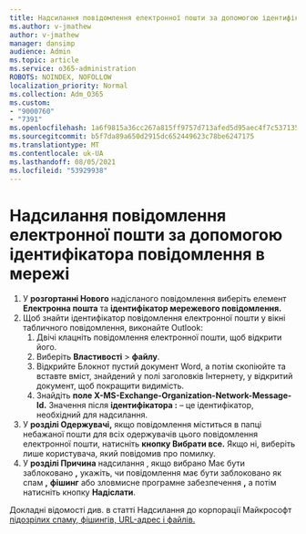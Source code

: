 ```yaml
---
title: Надсилання повідомлення електронної пошти за допомогою ідентифікатора повідомлення в мережі
ms.author: v-jmathew
author: v-jmathew
manager: dansimp
audience: Admin
ms.topic: article
ms.service: o365-administration
ROBOTS: NOINDEX, NOFOLLOW
localization_priority: Normal
ms.collection: Adm_O365
ms.custom:
- "9000760"
- "7391"
ms.openlocfilehash: 1a6f9815a36cc267a815ff9757d713afed5d95aec4f7c537135c88cadf26cc51
ms.sourcegitcommit: b5f7da89a650d2915dc652449623c78be6247175
ms.translationtype: MT
ms.contentlocale: uk-UA
ms.lasthandoff: 08/05/2021
ms.locfileid: "53929938"
---
```

# <a name="submit-an-email-message-by-providing-the-network-message-id"></a>Надсилання повідомлення електронної пошти за допомогою ідентифікатора повідомлення в мережі

1. У **розгортанні Нового** надісланого повідомлення виберіть елемент **Електронна пошта** та **ідентифікатор мережевого повідомлення.**
2. Щоб знайти ідентифікатор повідомлення електронної пошти у вікні табличного повідомлення, виконайте Outlook:
    1. Двічі клацніть повідомлення електронної пошти, щоб відкрити його.
    1. Виберіть **Властивості**  >  **файлу**.
    1. Відкрийте Блокнот пустий документ Word, а потім скопіюйте та вставте вміст, знайдений у полі заголовків Інтернету, у відкритий документ, щоб покращити видимість. 
    1. Знайдіть **поле X-MS-Exchange-Organization-Network-Message-Id.** Значення після **ідентифікатора :** – це ідентифікатор, необхідний для надсилання.
3. У **розділі Одержувачі,** якщо повідомлення міститься в папці небажаної пошти для всіх одержувачів цього повідомлення електронної пошти, натисніть **кнопку Вибрати все.** Якщо ні, виберіть лише користувача, який повідомив про помилку.
4. У **розділі Причина** надсилання , якщо вибрано Має бути заблоковано **,** укажіть, чи повідомлення має бути заблоковано як спам **,** **фішинг** або зловмисне програмне забезпечення **,** а потім натисніть кнопку **Надіслати**.

Докладні відомості див. в статті Надсилання до корпорації Майкрософт [підозрілих спаму, фішингів, URL-адрес і файлів.](https://go.microsoft.com/fwlink/?linkid=2101479)
